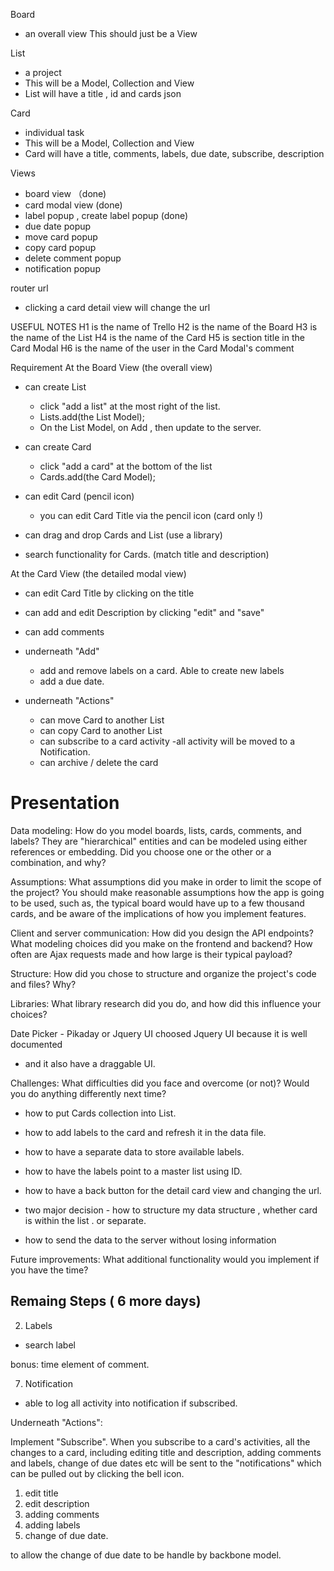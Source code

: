 Board
- an overall view
This should just be a View 

List 
- a project
- This will be a Model, Collection and View
- List will have a title , id and cards json


Card
- individual task
- This will be a Model, Collection and View
- Card will have a title, comments, labels, due date, subscribe, description


Views 
- board view （done)
- card modal view (done)
- label popup , create label popup  (done)
- due date popup 
- move card popup
- copy card popup
- delete comment popup
- notification popup



router url
- clicking a card detail view will change the url 


USEFUL NOTES
H1 is the name of Trello
H2 is the name of the Board
H3 is the name of the List
H4 is the name of the Card
H5 is section title in the Card Modal
H6 is the name of the user in the Card Modal's comment


Requirement
At the Board View (the overall view)
- can create List 
  - click "add a list" at the most right of the list.
  - Lists.add(the List Model);
  - On the List Model, on Add , then update to the server.
- can create Card
  - click "add a card" at the bottom of the list
  - Cards.add(the Card Model);

- can edit Card (pencil icon)
  - you can edit Card Title via the pencil icon (card only !)

- can drag and drop Cards and List (use a library)

- search functionality for Cards. (match title and description)


At the Card View (the detailed modal view)
  - can edit Card Title by clicking on the title
  - can add and edit Description by clicking "edit" and "save"
  - can add comments
  - underneath "Add"
    - add and remove labels on a card. Able to create new labels
    - add a due date.

  - underneath "Actions"
    - can move Card to another List
    - can copy Card to another List
    - can subscribe to a card activity
      -all activity will be moved to a Notification.
    - can archive / delete the card 






# Presentation

Data modeling: How do you model boards, lists, cards, comments, and labels? They are "hierarchical" entities and can be modeled using either references or embedding. Did you choose one or the other or a combination, and why?

Assumptions: What assumptions did you make in order to limit the scope of the project? You should make reasonable assumptions how the app is going to be used, such as, the typical board would have up to a few thousand cards, and be aware of the implications of how you implement features.

Client and server communication: How did you design the API endpoints? What modeling choices did you make on the frontend and backend? How often are Ajax requests made and how large is their typical payload?

Structure: How did you chose to structure and organize the project's code and files? Why?

Libraries: What library research did you do, and how did this influence your choices?

Date Picker - Pikaday or Jquery UI 
choosed Jquery UI because it is well documented
- and it also have a draggable UI.

Challenges: What difficulties did you face and overcome (or not)? Would you do anything differently next time?

- how to put Cards collection into List.
- how to add labels to the card and refresh it in the data file.

- how to have a separate data to store available labels.

- how to have the labels point to a master list using ID.

- how to have a back button for the detail card view and changing the url.

- two major decision - how to structure my data structure , whether card is within the list . or separate.

- how to send the data to the server without losing  information

Future improvements: What additional functionality would you implement if you have the time?




## Remaing Steps ( 6 more days)

2. Labels
  - search label


bonus: time element of comment.


7. Notification
  - able to log all activity into notification if subscribed.



Underneath "Actions":

Implement "Subscribe". When you subscribe to a card's activities, all the changes to a card, including editing title and description, adding comments and labels, change of due dates etc will be sent to the "notifications" which can be pulled out by clicking the bell icon.

1. edit title
2. edit description
3. adding comments
4. adding labels
5. change of due date.

to allow the change of due date to be handle by backbone model.

